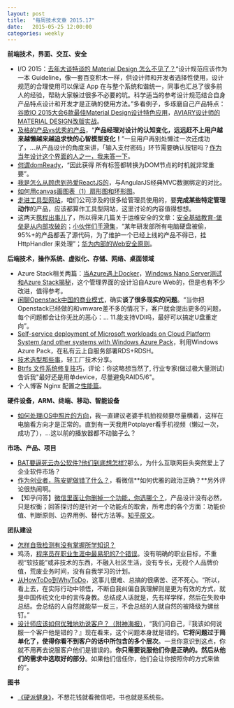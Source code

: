 ```yaml
---
layout: post
title:  "每周技术文章 2015.17"
date:   2015-05-25 12:00:00
categories: weekly
---
```

**前端技术，界面、交互、安全**

* I/O 2015：[去年大谈特谈的 Material Design 怎么不见了？](http://www.ifanr.com/526852)“设计规范应该作为一本 Guideline，像一套百变积木一样，供设计师和开发者选择性使用，设计规范的合理使用可以保证 App 在与整个系统和谐统一，同事也汇总了很多前人的经验，帮助大家躲过很多不必要的坑。科学适当的参考设计规范结合自身产品特点设计和开发才是正确的使用方法。”多看例子，多琢磨自己产品特点：[谷歌IO 2015大会6款最佳Material Design设计特色应用](http://www.cnbeta.com/articles/398183.htm)，[AVIARY设计师的MATERIAL DESIGN改版实战](http://www.uisdc.com/the-journey-to-material)。
* [及格的产品vs优秀的产品](http://www.ikent.me/blog/5001)，“**产品经理对设计的认知变化，远远赶不上用户越来越懒越来越追求快的心智模型变化！**”一旦用户再别处懒过一次还成功了，...从产品设计的角度来讲，「输入支付密码」环节需要确认按钮吗？[作为当年设计这个界面的人之一，我来答一下](http://www.zhihu.com/question/30722261)。
* [何谓domReady](http://www.cnblogs.com/rubylouvre/p/4536334.html)，“因此获得 所有标签都转换为DOM节点的时机就非常重要”。
* [我是怎么从顾虑到热爱ReactJS的](http://ourjs.com/detail/5567c046d11a73aa4d000003)，与AngularJS经典MVC数据绑定的对比。
* [如何用canvas画图表（1）扇形图和环形图](http://www.alloyteam.com/2015/05/ru-he-yong-canvas-hua-tu-biao-1-shan-xing-tu-he-huan-xing-tu/)。
* [走进工具型网站](http://www.woshipm.com/pmd/159073.html)，咱们公司涉及的很多给管理员使用的，要**完成某些特定管理动作**的产品，应该都算作工具型网站，这里讨论的内容值得想想。
* 这两天[携程出事儿](http://www.leiphone.com/news/201505/IT7G6BAn8e1gZXGc.html)了，所以得来几篇关于运维安全的文章：[安全基础教育-堡垒是从内部攻破的](http://www.cnblogs.com/zhengyun_ustc/p/sec01.html)；[小伙伴们手滑集](http://www.cnblogs.com/zhengyun_ustc/p/slip.html)，“某年研发部所有电脑硬盘被偷，95%+的产品都丢了源代码，为了维护一个已经上线的产品不得已，挂 HttpHandler 来处理”；[华为内部的Web安全原则](http://mp.weixin.qq.com/s?__biz=MzAxMjAwMjUxNQ==&mid=207881605&idx=1&sn=2fce890233828adaa90364e3c8633f4a&scene=1&key=c468684b929d2be2e72bdeea4c902b28ce440293159aa6e868c80f0ada82f7b7bee8ee2381d94cf812e107e0c39ff9e4&ascene=0&uin=Mjc5MDYwMDk0MA%3D%3D&devicetype=iMac+MacBookPro11,1+OSX+OSX+10.10.3+build(14D136)&version=11020012&pass_ticket=9IxyMgqyWjsfSKw4iuGCYskt5Jd1skh5b23Jv4vjt3udF9Tx2vAI0uc2Hmk7sHqW)。

**后端技术，操作系统、虚拟化、存储、网络、桌面领域**
<!--preview-end-->

* Azure Stack相关两篇：[当Azure遇上Docker](http://maomaostyle.blog.51cto.com/2220531/1654994)，[Windows Nano Server测试和Azure Stack揭秘](http://markwin.blog.51cto.com/148406/1654636)，这个管理界面的设计沿自Azure Web的，但是也有不少改进，值得参考。
* [闲聊Openstack中国的商业模式](http://www.chenshake.com/chat-openstack-business-model-in-china/)，确实**谈了很多现实的问题**。“当你把Openstack已经做的和vmware差不多的情况下，客户就会提出更多的问题，每个问题都会让你无比的恶心：... 11.能支持VDI吗，最好可以搞定U盘重定向”。
* [Self-service deployment of Microsoft workloads on Cloud Platform System (and other systems with Windows Azure Pack](http://blogs.technet.com/b/privatecloud/archive/2015/05/27/self-service-deployment-of-microsoft-workloads-on-cloud-platform-system-and-other-systems-with-windows-azure-pack-part-4.aspx)，利用Windows Azure Pack，在私有云上自服务部署RDS+RDSH。
* [技术选型那些事](http://airjd.com/view/iad6kmph000g2gm#1)，轻工厂技术分享。
* [Btrfs 文件系统修复技巧](https://linuxtoy.org/archives/btrfs-filesystem-fix.html)，评论：你这略想当然了, 行业专家(做过极大量测试)告诉我"最好还是用单device，尽量避免RAID5/6"。
* 个人博客 Nginx 配置之[性能篇](https://www.imququ.com/post/my-nginx-conf-for-wpo.html)。

**硬件设备，ARM、终端、移动、智能设备**

* [如何处理iOS中照片的方向](http://feihu.me/blog/2015/how-to-handle-image-orientation-on-iOS/)，我一直建议老婆手机拍视频要尽量横着，这样在电脑看方向才是正常的。直到有一天我用Potplayer看手机视频（懒过一次，成功了），...这以前的播放器都不动脑子么？

**市场、产品、项目**

* [BAT要逼死云办公软件?他们到底想怎样?](http://mp.weixin.qq.com/s?__biz=MjM5NzUzNjgwMQ==&mid=205400481&idx=1&sn=bdf9ead6f6586a80b858b66b3e5940f0#rd)那么，为什么互联网巨头突然爱上了企业软件市场？
* [作为创业者，陈安妮做错了什么？](http://wwww.huxiu.com/article/116121/1.html)，看微信**如何优雅的政治正确？**另外评论很热闹啊。
* 【知乎问答】[微信里面让你删掉一个功能，你选哪个？](http://www.woshipm.com/pmd/155227.html)，产品设计没有必然，只是权衡；回答探讨的是针对一个功能点的取舍，所考虑的各个方面：功能价值、判断原则、边界用例、替代方法等。[知乎原文](http://www.zhihu.com/question/30460867/answer/48254296)。

**团队建设**

* [怎样自我检测有没有掌握所学知识？](http://mp.weixin.qq.com/s?__biz=MjM5NjA3OTM0MA==&mid=208821558&idx=1&sn=517e41b5e92b1bdfb6a938e46fe1e9eb#rd)
* 鸡汤，[程序员在职业生涯中最易犯的7个错误](http://developer.51cto.com/art/201505/477762.htm)。没有明确的职业目标，不重视“软技能”或非技术的东西，不融入社区生活，没有专长，无视个人品牌价值，荒废业务时间，没有自我学习的计划。
* [从HowToDo到WhyToDo](http://www.ikent.me/blog/5007)，这事儿很难、总搞的很痛苦、还不死心。“所以，看上去，在实际行动中领悟，不断自我纠偏自我理解则是更为有效的方式，就是中国传统文化中的言传身教。总结成人话就是，先有样学样，然后在失败中总结。会总结的人自然就能举一反三，不会总结的人就自然的被降级为螺丝钉。”
* [设计师应该如何优雅地劝说客户？（附神海报）](http://www.uisdc.com/persuade-client-elegantly)，“我们问自己，『我该如何说服一个客户他是错的？』现在看来，这个问题本身就是错的。**它将问题过于简单化了，使得你看不到客户的话中所包含的多个层次**。一旦你意识到这点，你就不用再去说服客户他们是错误的。**你只需要说服他们你是正确的。然后从他们的需求中选取好的部分**。如果他们信任你，他们会让你按照你的方式来做的”。

**图书**

* [《硬派健身》](http://book.douban.com/subject/26359758/)，不想花钱就看微信吧，书也就是系统些。



